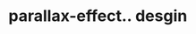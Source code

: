 # parallax-effect.. desgin                                                                                                                                                                                                                                             
